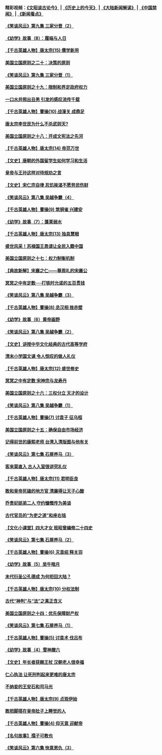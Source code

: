 #### 精彩视频：[《文昭谈古论今》](http://45.76.195.252/wenzhao) | [《历史上的今天》](http://45.76.195.252/today-in-history) | [《大陆新闻解读》](http://45.76.195.252/ntdtv-comedy) | [《中国禁闻》](http://45.76.195.252/ntdtv-news) | [《新闻看点》](http://45.76.195.252/news-insight) 

 #### [《笑谈风云》第九集 三家分晋（2）](../pages/nsc975/n11028610.md?t=02131352) 

#### [《幼学》故事（8）：履端与人日](../pages/nsc975/n10990550.md?t=02131352) 

#### [【千古英雄人物】唐太宗(15) 儒学新用](../pages/nsc975/n8046225.md?t=02131352) 

#### [美国立国原则之二十：决策的原则](../pages/nsc975/n11034691.md?t=02131352) 

#### [《笑谈风云》第九集 三家分晋（1）](../pages/nsc975/n11028591.md?t=02131352) 

#### [美国立国原则之十九：限制和界定政府权力](../pages/nsc975/n11023895.md?t=02131352) 

#### [一口水井照出丑男 引发的感叹流传千载](../pages/nsc975/n11004598.md?t=02131352) 

#### [【千古英雄人物】曹操(10) 战潼关 成鼎足](../pages/nsc975/n7779963.md?t=02131352) 

#### [唐太宗李世民为什么不杀武则天?](../pages/nsc975/n11034040.md?t=02131352) 

#### [美国立国原则之十八：开成文宪法之先河](../pages/nsc975/n11008526.md?t=02131352) 

#### [【千古英雄人物】唐太宗(14) 帝范万世](../pages/nsc975/n8034234.md?t=02131352) 

#### [【文史】唐朝的外国留学生如何学习和生活](../pages/nsc975/n11010825.md?t=02131352) 

#### [皇帝与王孙这样对待规劝之言](../pages/nsc975/n10994666.md?t=02131352) 

#### [【文史】宋仁宗自律 忍饥挨渴不愿劳民伤财](../pages/nsc975/n10997349.md?t=02131352) 

#### [《笑谈风云》第八集 吴越争霸（4）](../pages/nsc975/n11010924.md?t=02131352) 

#### [【千古英雄人物】曹操(9) 筑铜雀 兴建安](../pages/nsc975/n7662497.md?t=02131352) 

#### [《幼学》故事（7）：蓬莱弱水](../pages/nsc975/n10990547.md?t=02131352) 

#### [【千古英雄人物】唐太宗(13) 独具慧眼](../pages/nsc975/n8034179.md?t=02131352) 

#### [盛世风采！苏禄国王恳请让全民入籍中国](../pages/nsc975/n10992284.md?t=02131352) 

#### [美国立国原则之十七：权力制衡机制](../pages/nsc975/n11002624.md?t=02131352) 

#### [【典故新解】宋襄之仁——尊周礼的宋襄公](../pages/nsc975/n11018653.md?t=02131352) 

#### [冥冥之中有定数──打铁时允诺的五百贯钱](../pages/nsc975/n334213.md?t=02131352) 

#### [《笑谈风云》第八集 吴越争霸（3）](../pages/nsc975/n11010889.md?t=02131352) 

#### [【千古英雄人物】曹操(8) 丞汉相 挫赤壁](../pages/nsc975/n7662490.md?t=02131352) 

#### [《幼学》故事（6）黄帝画野](../pages/nsc975/n10990546.md?t=02131352) 

#### [《笑谈风云》第八集 吴越争霸（2）](../pages/nsc975/n10996834.md?t=02131352) 

#### [【文史】讲授中华文化经典的古代高等学府](../pages/nsc975/n11003895.md?t=02131352) 

#### [清末小学国文课 令人惊叹的做人礼仪](../pages/nsc975/n10980226.md?t=02131352) 

#### [【千古英雄人物】唐太宗(12) 盛世修史](../pages/nsc975/n8034115.md?t=02131352) 

#### [冥冥之中有定数 宋神宗与龙寿丹](../pages/nsc975/n11008770.md?t=02131352) 

#### [美国立国原则之十六：三权分立 天才的设计](../pages/nsc975/n10991293.md?t=02131352) 

#### [《笑谈风云》第八集 吴越争霸（1）](../pages/nsc975/n10987751.md?t=02131352) 

#### [【千古英雄人物】曹操(7) 讨袁子 征乌桓](../pages/nsc975/n7662459.md?t=02131352) 

#### [美国立国原则之十五：确保自由市场经济](../pages/nsc975/n10957715.md?t=02131352) 

#### [记得前世的康熙老师 台湾入清版图与他有关](../pages/nsc975/n11004761.md?t=02131352) 

#### [《笑谈风云》第七集 石屋养马（3）](../pages/nsc975/n10964155.md?t=02131352) 

#### [客来莫直入 古人入室很讲究礼仪](../pages/nsc975/n11002636.md?t=02131352) 

#### [【千古英雄人物】唐太宗(11) 君明臣良](../pages/nsc975/n8030388.md?t=02131352) 

#### [敢和皇帝死磕的地方官 清廉得让天子心酸](../pages/nsc975/n10999336.md?t=02131352) 

#### [乔贵妃姐弟二人 守约慷慨传为美谈](../pages/nsc975/n10842491.md?t=02131352) 

#### [古代官员的“为吏之道”和座右铭](../pages/nsc975/n10989890.md?t=02131352) 

#### [【文化小课堂】四大才女 班昭曾编修二十四史](../pages/nsc975/n10996143.md?t=02131352) 

#### [《笑谈风云》第七集 石屋养马（2）](../pages/nsc975/n10964109.md?t=02131352) 

#### [【千古英雄人物】曹操(6) 灭袁绍 释关羽](../pages/nsc975/n7662436.md?t=02131352) 

#### [《幼学》故事（5）吴牛喘月](../pages/nsc975/n10806013.md?t=02131352) 

#### [末代衍圣公孔德成 为何拒回大陆？](../pages/nsc975/n10992548.md?t=02131352) 

#### [【千古英雄人物】唐太宗(10) 分权法制](../pages/nsc975/n8025970.md?t=02131352) 

#### [古代“神判”与“法”之真正含义](../pages/nsc975/n10982291.md?t=02131352) 

#### [美国立国原则之十四：优先保障财产权](../pages/nsc975/n10954086.md?t=02131352) 

#### [《笑谈风云》第七集 石屋养马（1）](../pages/nsc975/n10964072.md?t=02131352) 

#### [【千古英雄人物】曹操(5) 讨袁术 伐吕布](../pages/nsc975/n7637126.md?t=02131352) 

#### [《幼学》故事（4）雪神滕六](../pages/nsc975/n10806012.md?t=02131352) 

#### [【文史】年长者获赐王杖 汉朝老人很幸福](../pages/nsc975/n10980263.md?t=02131352) 

#### [仁心执法 让死刑判起来更难的唐太宗](../pages/nsc975/n10979954.md?t=02131352) 

#### [不纳妾的王安石和司马光](../pages/nsc975/n2647438.md?t=02131352) 

#### [【千古英雄人物】唐太宗(9) 贞观伊始](../pages/nsc975/n8022938.md?t=02131352) 

#### [敢把脚搭在皇帝肚子上睡觉的人](../pages/nsc975/n10975530.md?t=02131352) 

#### [【千古英雄人物】曹操(4) 仰天意 迎献帝](../pages/nsc975/n7637003.md?t=02131352) 

#### [【名句故事】孺子可教也](../pages/nsc975/n10371944.md?t=02131352) 

#### [《笑谈风云》第六集 快意恩仇（3）](../pages/nsc975/n10953824.md?t=02131352) 


